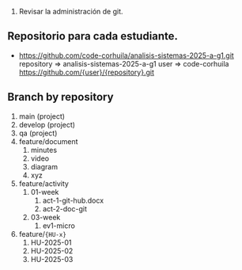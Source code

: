 1. Revisar la administración de git.


## Repositorio para cada estudiante.
- https://github.com/code-corhuila/analisis-sistemas-2025-a-g1.git
repository => analisis-sistemas-2025-a-g1
user => code-corhuila
https://github.com/{user}/{repository}.git

## Branch by repository

1. main (project)
2. develop (project)
3. qa (project)
4. feature/document
   1. minutes
   2. video
   3. diagram
   4. xyz
5. feature/activity
   1. 01-week
      1. act-1-git-hub.docx
      2. act-2-doc-git
   2. 03-week
      1. ev1-micro
6. feature/`{HU-x}`
   1. HU-2025-01
   2. HU-2025-02
   3. HU-2025-03